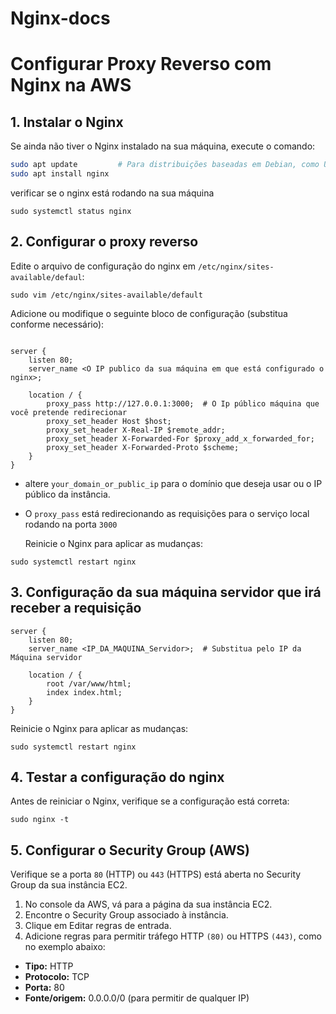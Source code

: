 # Nginx-docs

# Configurar Proxy Reverso com Nginx na AWS

## 1. Instalar o Nginx

Se ainda não tiver o Nginx instalado na sua máquina, execute o comando:

```bash
sudo apt update         # Para distribuições baseadas em Debian, como Ubuntu
sudo apt install nginx
```

verificar se o nginx está rodando na sua máquina
```
sudo systemctl status nginx 
```

## 2. Configurar o proxy reverso

Edite o arquivo de configuração do nginx em ```/etc/nginx/sites-available/defaul```:
```
sudo vim /etc/nginx/sites-available/default
```

Adicione ou modifique o seguinte bloco de configuração (substitua conforme necessário):

```

server {
    listen 80;
    server_name <O IP publico da sua máquina em que está configurado o nginx>;

    location / {
        proxy_pass http://127.0.0.1:3000;  # O Ip público máquina que você pretende redirecionar
        proxy_set_header Host $host;
        proxy_set_header X-Real-IP $remote_addr;
        proxy_set_header X-Forwarded-For $proxy_add_x_forwarded_for;
        proxy_set_header X-Forwarded-Proto $scheme;
    }
}
```

- altere ```your_domain_or_public_ip```  para o domínio que deseja usar ou o IP público da instância.
- O ```proxy_pass```  está redirecionando as requisições para o serviço local rodando na porta ```3000```

  Reinicie o Nginx para aplicar as mudanças:
```
sudo systemctl restart nginx
```

## 3. Configuração da sua máquina servidor que irá receber a requisição

```
server {
    listen 80;
    server_name <IP_DA_MAQUINA_Servidor>;  # Substitua pelo IP da Máquina servidor

    location / {
        root /var/www/html;
        index index.html;
    }
}

```

Reinicie o Nginx para aplicar as mudanças:
```
sudo systemctl restart nginx
```

## 4. Testar a configuração do nginx

Antes de reiniciar o Nginx, verifique se a configuração está correta:

```
sudo nginx -t
```

## 5.  Configurar o Security Group (AWS)

Verifique se a porta ```80``` (HTTP) ou ```443``` (HTTPS) está aberta no Security Group da sua instância EC2.

1) No console da AWS, vá para a página da sua instância EC2.
2) Encontre o Security Group associado à instância.
3) Clique em Editar regras de entrada.
4) Adicione regras para permitir tráfego HTTP ```(80)``` ou HTTPS ```(443)```, como no exemplo abaixo:
- <strong>Tipo:</strong> HTTP
- <strong>Protocolo:</strong> TCP
- <strong>Porta:</strong> 80
- <strong>Fonte/origem:</strong>  0.0.0.0/0 (para permitir de qualquer IP)

